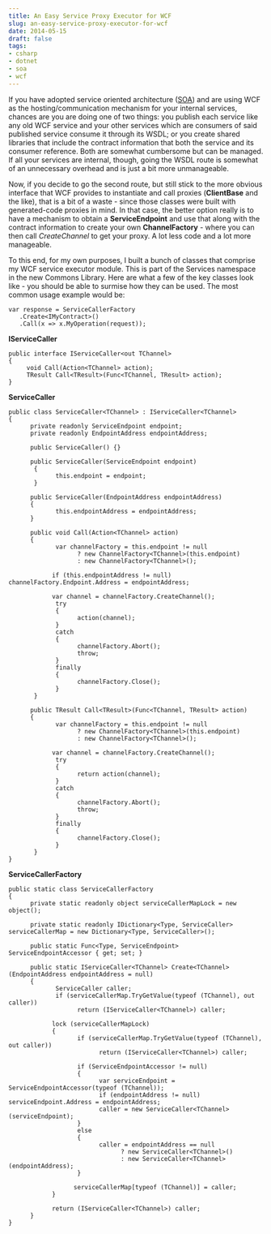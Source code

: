 ```yaml
---
title: An Easy Service Proxy Executor for WCF
slug: an-easy-service-proxy-executor-for-wcf
date: 2014-05-15
draft: false
tags:
- csharp
- dotnet
- soa
- wcf
---
```

If you have adopted service oriented architecture ([SOA](https://en.wikipedia.org/wiki/Service-oriented_architecture)) and are using WCF as the hosting/communication mechanism for your internal services, chances are you are doing one of two things: you publish each service like any old WCF service and your other services which are consumers of said published service consume it through its WSDL; or you create shared libraries that include the contract information that both the service and its consumer reference. Both are somewhat cumbersome but can be managed. If all your services are internal, though, going the WSDL route is somewhat of an unnecessary overhead and is just a bit more unmanageable.

Now, if you decide to go the second route, but still stick to the more obvious interface that WCF provides to instantiate and call proxies (**ClientBase** and the like), that is a bit of a waste - since those classes were built with generated-code proxies in mind. In that case, the better option really is to have a mechanism to obtain a **ServiceEndpoint** and use that along with the contract information to create your own **ChannelFactory** - where you can then call _CreateChannel_ to get your proxy. A lot less code and a lot more manageable.

To this end, for my own purposes, I built a bunch of classes that comprise my WCF service executor module. This is part of the Services namespace in the new Commons Library. Here are what a few of the key classes look like - you should be able to surmise how they can be used. The most common usage example would be:

	var response = ServiceCallerFactory
	   .Create<IMyContract>()
	   .Call(x => x.MyOperation(request));

**IServiceCaller**

	public interface IServiceCaller<out TChannel>
	{
		 void Call(Action<TChannel> action);
		 TResult Call<TResult>(Func<TChannel, TResult> action);
	}

**ServiceCaller**

	public class ServiceCaller<TChannel> : IServiceCaller<TChannel>
	{
		  private readonly ServiceEndpoint endpoint;
		  private readonly EndpointAddress endpointAddress;

		  public ServiceCaller() {}

		  public ServiceCaller(ServiceEndpoint endpoint)
		   {
				 this.endpoint = endpoint;
		   }

		  public ServiceCaller(EndpointAddress endpointAddress)
		  {
				 this.endpointAddress = endpointAddress;
		  }

		  public void Call(Action<TChannel> action)
		  {
				 var channelFactory = this.endpoint != null
					   ? new ChannelFactory<TChannel>(this.endpoint)
					   : new ChannelFactory<TChannel>();

				if (this.endpointAddress != null) channelFactory.Endpoint.Address = endpointAddress;

				var channel = channelFactory.CreateChannel();
				 try
				 {
					   action(channel);
				 }
				 catch
				 {
					   channelFactory.Abort();
					   throw;
				 }
				 finally
				 {
					   channelFactory.Close();
				 }
		   }

		  public TResult Call<TResult>(Func<TChannel, TResult> action)
		  {
				 var channelFactory = this.endpoint != null
					   ? new ChannelFactory<TChannel>(this.endpoint)
					   : new ChannelFactory<TChannel>();

				var channel = channelFactory.CreateChannel();
				 try
				 {
					   return action(channel);
				 }
				 catch
				 {
					   channelFactory.Abort();
					   throw;
				 }
				 finally
				 {
					   channelFactory.Close();
				 }
		   }
	}

**ServiceCallerFactory**

	public static class ServiceCallerFactory
	{
		  private static readonly object serviceCallerMapLock = new object();

		  private static readonly IDictionary<Type, ServiceCaller> serviceCallerMap = new Dictionary<Type, ServiceCaller>();

		  public static Func<Type, ServiceEndpoint> ServiceEndpointAccessor { get; set; }

		  public static IServiceCaller<TChannel> Create<TChannel>(EndpointAddress endpointAddress = null)
		  {
				 ServiceCaller caller;
				 if (serviceCallerMap.TryGetValue(typeof (TChannel), out caller))
					   return (IServiceCaller<TChannel>) caller;

				lock (serviceCallerMapLock)
				{
					   if (serviceCallerMap.TryGetValue(typeof (TChannel), out caller))
							 return (IServiceCaller<TChannel>) caller;

					   if (ServiceEndpointAccessor != null)
					   {
							 var serviceEndpoint = ServiceEndpointAccessor(typeof (TChannel));
							 if (endpointAddress != null) serviceEndpoint.Address = endpointAddress;
							 caller = new ServiceCaller<TChannel>(serviceEndpoint);
					   }
					   else
					   {
							 caller = endpointAddress == null
								   ? new ServiceCaller<TChannel>()
								   : new ServiceCaller<TChannel>(endpointAddress); 
					   }

					  serviceCallerMap[typeof (TChannel)] = caller;
				}

				return (IServiceCaller<TChannel>) caller;
		  }
	}